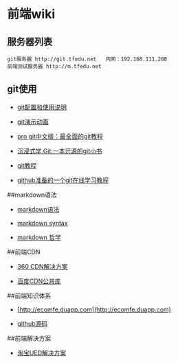 # 前端wiki

## 服务器列表
	git服务器 http://git.tfedu.net   内网：192.168.111.208
	前端测试服务器 http://m.tfedu.net

## git使用

- [git配置和使用说明](http://git.tfedu.net/lgzhang/git_start "git配置和使用说明")

- [git演示动画](http://git.tfedu.net/lgzhang/git-quick-start)

- [pro git中文版：最全面的git教程](http://iissnan.com/progit/)

- [沉浸式学 Git:一本开源的git小书](http://igit.linuxtoy.org/)

- [git教程](http://www.liaoxuefeng.com/wiki/0013739516305929606dd18361248578c67b8067c8c017b000)

- [github准备的一个git在线学习教程](http://try.github.io/)


##markdown语法
- [markdown语法](https://www.zybuluo.com/mdeditor?url=https%3A%2F%2Fwww.zybuluo.com%2Fstatic%2Feditor%2Fmd-help.markdown)

- [markdown syntax](http://daringfireball.net/projects/markdown/syntax)

- [ markdown 哲学](https://github.com/othree/markdown-syntax-zhtw/blob/master/syntax.md)

##前端CDN
- [360 CDN解决方案](http://libs.useso.com/)

- [百度CDN公共库](http://developer.baidu.com/wiki/index.php?title=docs/cplat/libs&diff=10194&oldid=9050)

##前端知识体系
- [http://ecomfe.duapp.com](http://ecomfe.duapp.com)

- [github源码](https://github.com/ecomfe/knowledge)

##前端解决方案
- [淘宝UED解决方案](http://sui.taobao.org/sui/docs/)
